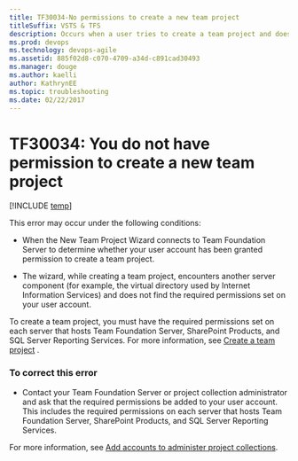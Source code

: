 ```yaml
---
title: TF30034-No permissions to create a new team project titleSuffix: VSTS & TFS
description: Occurs when a user tries to create a team project and doesn't have the required permissions
ms.prod: devops
ms.technology: devops-agile
ms.assetid: 885f02d8-c070-4709-a34d-c891cad30493
ms.manager: douge
ms.author: kaelliauthor: KathrynEE
ms.topic: troubleshooting
ms.date: 02/22/2017
---
```



# TF30034: You do not have permission to create a new team project

[!INCLUDE [temp](../../../_shared/dev15-version-header.md)]

This error may occur under the following conditions:  
  
-   When the New Team Project Wizard connects to Team Foundation Server to determine whether your user account has been granted permission to create a team project.  
  
-   The wizard, while creating a team project, encounters another server component (for example, the virtual directory used by Internet Information Services) and does not find the required permissions set on your user account.  
  
 To create a team project, you must have the required permissions set on each server that hosts Team Foundation Server, SharePoint Products, and SQL Server Reporting Services. For more information, see [Create a team project](../../../../accounts/create-team-project.md) .  
  
### To correct this error  
  
-   Contact your Team Foundation Server or project collection administrator and ask that the required permissions be added to your user account. This includes the required permissions on each server that hosts Team Foundation Server, SharePoint Products, and SQL Server Reporting Services.  
  
For more information, see [Add accounts to administer project collections](../../../../security/set-project-collection-level-permissions.md).  
  
